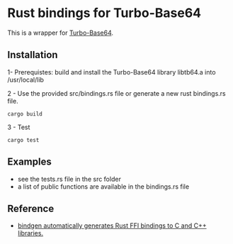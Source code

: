 # Rust bindings for Turbo-Base64

This is a wrapper for [Turbo-Base64](https://github.com/powturbo/Turbo-Base64).

## Installation
1- Prerequistes: build and install the Turbo-Base64 library libtb64.a into /usr/local/lib  

2 - Use the provided src/bindings.rs file or generate a new rust bindings.rs file.
```shell
cargo build
```
3 - Test 
```shell
cargo test
```
## Examples
 - see the tests.rs file in the src folder
 - a list of public functions are available in the bindings.rs file
 
## Reference
- [bindgen automatically generates Rust FFI bindings to C and C++ libraries.](https://rust-lang.github.io/rust-bindgen/)
